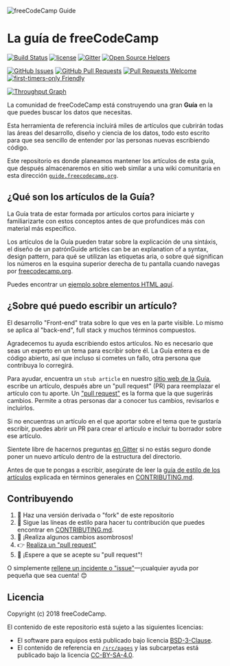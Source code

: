 ![freeCodeCamp Guide](https://s3.amazonaws.com/freecodecamp/wide-social-banner.png)

# La guía de freeCodeCamp 

[![Build Status](https://img.shields.io/travis/freeCodeCamp/guide/master.svg?style=flat-square)](https://travis-ci.org/freeCodeCamp/guide) [![license](https://img.shields.io/badge/license-BSD--3--Clause-lightgrey.svg?style=flat-square)](https://opensource.org/licenses/BSD-3-Clause)  [![Gitter](https://img.shields.io/gitter/room/freeCodeCamp/Contributors.svg?style=flat-square)](https://gitter.im/freeCodeCamp/Contributors)
[![Open Source Helpers](https://www.codetriage.com/freecodecamp/guide/badges/users.svg)](https://www.codetriage.com/freecodecamp/guide)

[![GitHub Issues](https://img.shields.io/github/issues/freeCodeCamp/guide.svg?style=flat-square)](https://github.com/freeCodeCamp/guide/issues) [![GitHub Pull Requests](https://img.shields.io/github/issues-pr/freeCodeCamp/guide.svg?style=flat-square)](https://github.com/freeCodeCamp/guide/pulls) [![Pull Requests Welcome](https://img.shields.io/badge/PRs-welcome-brightgreen.svg?style=flat-square)](http://makeapullrequest.com)
[![first-timers-only Friendly](https://img.shields.io/badge/first--timers--only-friendly-blue.svg?style=flat-square)](http://www.firsttimersonly.com/)

[![Throughput Graph](https://graphs.waffle.io/freeCodeCamp/guide/throughput.svg)](https://waffle.io/freeCodeCamp/guide/metrics)

La comunidad de freeCodeCamp está construyendo una gran **Guía** en la que puedes buscar los datos que necesitas.

Esta herramienta de referencia incluirá miles de artículos que cubrirán todas las áreas del desarrollo, diseño y ciencia de los datos, todo esto escrito para que sea sencillo de entender por las personas nuevas escribiendo código.

Este repositorio es donde planeamos mantener los artículos de esta guía, que después almacenaremos en sitio web similar a una wiki comunitaria en esta dirección [`guide.freecodecamp.org`](https://guide.freecodecamp.org).

## ¿Qué son los artículos de la Guía?

La Guía trata de estar formada por artículos cortos para iniciarte y familiarizarte con estos conceptos antes de que profundices más con material más específico.

Los artículos de la Guía pueden tratar sobre la explicación de una sintáxis, el diseño de un patrónGuide articles can be an explanation of a syntax, design pattern, para qué se utilizan las etiquetas aria, o sobre qué significan los números en la esquina superior derecha de tu pantalla cuando navegas por [freecodecamp.org](https://freecodecamp.org).

Puedes encontrar un [ejemplo sobre elementos HTML aquí](./src/pages/html/elements/index.md).

## ¿Sobre qué puedo escribir un artículo?

El desarrollo "Front-end" trata sobre lo que ves en la parte visible. Lo mismo se aplica al "back-end", full stack y muchos términos compuestos.

Agradecemos tu ayuda escribiendo estos artículos. No es necesario que seas un experto en un tema para escribir sobre él. La Guía entera es de código abierto, así que incluso si cometes un fallo, otra persona que contribuya lo corregirá.

Para ayudar, encuentra un `stub article` en nuestro [sitio web de la Guía](https://guide.freecodecamp.org/), escribe un artículo, después abre un "pull request" (PR) para reemplazar el artículo con tu aporte. Un ["pull request"](https://help.github.com/articles/about-pull-requests/) es la forma que la que sugerirás cambios. Permite a otras personas dar a conocer tus cambios, revisarlos e incluirlos.

Si no encuentras un artículo en el que aportar sobre el tema que te gustaría escribir, puedes abrir un PR para crear el artículo e incluir tu borrador sobre ese artículo.

Sientete libre de hacernos preguntas [en Gitter](https://gitter.im/freeCodeCamp/Contributors) si no estás seguro donde poner un nuevo artículo dentro de la estructura del directorio.

Antes de que te pongas a escribir, asegúrate de leer la [guía de estilo de los artículos](https://github.com/freeCodeCamp/guide/blob/master/CONTRIBUTING.md#article-style-guide) explicada en términos generales en [CONTRIBUTING.md](CONTRIBUTING.md). 

## Contribuyendo

1. 🍴 Haz una versión derivada o "fork" de este repositorio
2. 👀️ Sigue las líneas de estilo para hacer tu contribución que puedes encontrar en [CONTRIBUTING.md](CONTRIBUTING.md).
3. 🔧 ¡Realiza algunos cambios asombrosos!
4. 👉 [Realiza un "pull request"](https://github.com/freeCodeCamp/guide/compare)
5. 🎉 ¡Espere a que se acepte su "pull request"!

O simplemente [rellene un incidente o "issue"](https://github.com/freeCodeCamp/guide/issues)—¡cualquier ayuda por pequeña que sea cuenta! 😊

## Licencia

Copyright (c) 2018 freeCodeCamp.

El contenido de este repositorio está sujeto a las siguientes licencias:
- El software para equipos está publicado bajo licencia [BSD-3-Clause](./LICENSE.md).
- El contenido de referencia en [`/src/pages`](/src/pages) y las subcarpetas está publicado bajo la licencia [CC-BY-SA-4.0](./src/pages/LICENSE.md).
